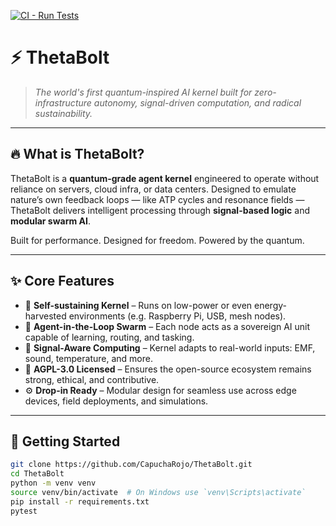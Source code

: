 [![CI - Run Tests](https://github.com/CapuchaRojo/thetabolt/actions/workflows/pytest.yml/badge.svg)](https://github.com/CapuchaRojo/thetabolt/actions/workflows/pytest.yml)

# ⚡️ ThetaBolt

> _The world's first quantum-inspired AI kernel built for zero-infrastructure autonomy, signal-driven computation, and radical sustainability._

---

## 🔥 What is ThetaBolt?

ThetaBolt is a **quantum-grade agent kernel** engineered to operate without reliance on servers, cloud infra, or data centers. Designed to emulate nature’s own feedback loops — like ATP cycles and resonance fields — ThetaBolt delivers intelligent processing through **signal-based logic** and **modular swarm AI**.

Built for performance. Designed for freedom. Powered by the quantum.

---

## ✨ Core Features

- 🔋 **Self-sustaining Kernel** – Runs on low-power or even energy-harvested environments (e.g. Raspberry Pi, USB, mesh nodes).
- 🧠 **Agent-in-the-Loop Swarm** – Each node acts as a sovereign AI unit capable of learning, routing, and tasking.
- 🧲 **Signal-Aware Computing** – Kernel adapts to real-world inputs: EMF, sound, temperature, and more.
- 🔐 **AGPL-3.0 Licensed** – Ensures the open-source ecosystem remains strong, ethical, and contributive.
- ⚙️ **Drop-in Ready** – Modular design for seamless use across edge devices, field deployments, and simulations.

---

## 🚀 Getting Started

```bash
git clone https://github.com/CapuchaRojo/ThetaBolt.git
cd ThetaBolt
python -m venv venv
source venv/bin/activate  # On Windows use `venv\Scripts\activate`
pip install -r requirements.txt
pytest
```